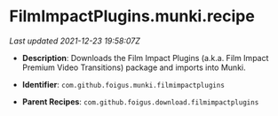 # FilmImpactPlugins.munki.recipe

_Last updated 2021-12-23 19:58:07Z_

- **Description**: Downloads the Film Impact Plugins (a.k.a. Film Impact Premium Video Transitions) package and imports into Munki.

- **Identifier**: `com.github.foigus.munki.filmimpactplugins`

- **Parent Recipes**: `com.github.foigus.download.filmimpactplugins`